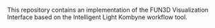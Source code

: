 This repository contains an implementation of the FUN3D Visualization
Interface based on the Intelligent Light Kombyne workflow tool.
